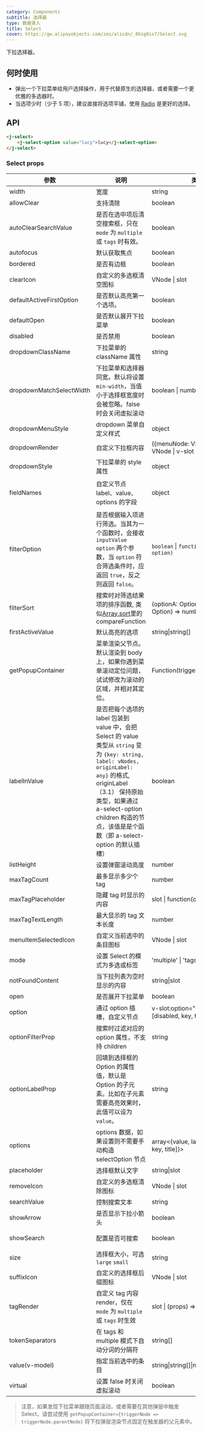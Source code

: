 ```yaml
---
category: Components
subtitle: 选择器
type: 数据录入
title: Select
cover: https://gw.alipayobjects.com/zos/alicdn/_0XzgOis7/Select.svg
---
```


下拉选择器。

## 何时使用

-   弹出一个下拉菜单给用户选择操作，用于代替原生的选择器，或者需要一个更优雅的多选器时。
-   当选项少时（少于 5 项），建议直接将选项平铺，使用 [Radio](/components/radio/) 是更好的选择。

## API

```html
<j-select>
    <j-select-option value="lucy">lucy</j-select-option>
</j-select>
```

### Select props

| 参数                     | 说明                                                                                                                                                                                                                                                                      | 类型                                                   | 默认值                                                 | 版本  |
| ------------------------ | ------------------------------------------------------------------------------------------------------------------------------------------------------------------------------------------------------------------------------------------------------------------------- | ------------------------------------------------------ | ------------------------------------------------------ | ----- |
| width                    | 宽度                                                                                                                                                                                                                                                                      | string                                                 | 200px                                                  |       |
| allowClear               | 支持清除                                                                                                                                                                                                                                                                  | boolean                                                | false                                                  |       |
| autoClearSearchValue     | 是否在选中项后清空搜索框，只在 `mode` 为 `multiple` 或 `tags` 时有效。                                                                                                                                                                                                    | boolean                                                | true                                                   |       |
| autofocus                | 默认获取焦点                                                                                                                                                                                                                                                              | boolean                                                | false                                                  |       |
| bordered                 | 是否有边框                                                                                                                                                                                                                                                                | boolean                                                | true                                                   |       |
| clearIcon                | 自定义的多选框清空图标                                                                                                                                                                                                                                                    | VNode \| slot                                          | -                                                      |       |
| defaultActiveFirstOption | 是否默认高亮第一个选项。                                                                                                                                                                                                                                                  | boolean                                                | true                                                   |       |
| defaultOpen              | 是否默认展开下拉菜单                                                                                                                                                                                                                                                      | boolean                                                | -                                                      |       |
| disabled                 | 是否禁用                                                                                                                                                                                                                                                                  | boolean                                                | false                                                  |       |
| dropdownClassName        | 下拉菜单的 className 属性                                                                                                                                                                                                                                                 | string                                                 | -                                                      |       |
| dropdownMatchSelectWidth | 下拉菜单和选择器同宽。默认将设置 `min-width`，当值小于选择框宽度时会被忽略。false 时会关闭虚拟滚动                                                                                                                                                                        | boolean \| number                                      | true                                                   |       |
| dropdownMenuStyle        | dropdown 菜单自定义样式                                                                                                                                                                                                                                                   | object                                                 | -                                                      |       |
| dropdownRender           | 自定义下拉框内容                                                                                                                                                                                                                                                          | ({menuNode: VNode, props}) => VNode \| v-slot          | -                                                      |       |
| dropdownStyle            | 下拉菜单的 style 属性                                                                                                                                                                                                                                                     | object                                                 | -                                                      |       |
| fieldNames               | 自定义节点 label、value、options 的字段                                                                                                                                                                                                                                   | object                                                 | { label: `label`, value: `value`, options: `options` } | 3.0   |
| filterOption             | 是否根据输入项进行筛选。当其为一个函数时，会接收 `inputValue` `option` 两个参数，当 `option` 符合筛选条件时，应返回 `true`，反之则返回 `false`。                                                                                                                          | `boolean` \| `function(inputValue, option)`            | true                                                   |       |
| filterSort               | 搜索时对筛选结果项的排序函数, 类似[Array.sort](https://developer.mozilla.org/en-US/docs/Web/JavaScript/Reference/Global_Objects/Array/sort)里的 compareFunction                                                                                                           | (optionA: Option, optionB: Option) => number           | -                                                      | 3.0   |
| firstActiveValue         | 默认高亮的选项                                                                                                                                                                                                                                                            | string\|string\[]                                      | -                                                      |       |
| getPopupContainer        | 菜单渲染父节点。默认渲染到 body 上，如果你遇到菜单滚动定位问题，试试修改为滚动的区域，并相对其定位。                                                                                                                                                                      | Function(triggerNode)                                  | () => document.body                                    |       |
| labelInValue             | 是否把每个选项的 label 包装到 value 中，会把 Select 的 value 类型从 `string` 变为 `{key: string, label: vNodes, originLabel: any}` 的格式, originLabel（3.1） 保持原始类型，如果通过 a-select-option children 构造的节点，该值是是个函数（即 a-select-option 的默认插槽） | boolean                                                | false                                                  |       |
| listHeight               | 设置弹窗滚动高度                                                                                                                                                                                                                                                          | number                                                 | 256                                                    |       |
| maxTagCount              | 最多显示多少个 tag                                                                                                                                                                                                                                                        | number                                                 | -                                                      |       |
| maxTagPlaceholder        | 隐藏 tag 时显示的内容                                                                                                                                                                                                                                                     | slot \| function(omittedValues)                        | -                                                      |       |
| maxTagTextLength         | 最大显示的 tag 文本长度                                                                                                                                                                                                                                                   | number                                                 | -                                                      |       |
| menuItemSelectedIcon     | 自定义当前选中的条目图标                                                                                                                                                                                                                                                  | VNode \| slot                                          | -                                                      |       |
| mode                     | 设置 Select 的模式为多选或标签                                                                                                                                                                                                                                            | 'multiple' \| 'tags' \| 'combobox'                     | -                                                      |       |
| notFoundContent          | 当下拉列表为空时显示的内容                                                                                                                                                                                                                                                | string\|slot                                           | 'Not Found'                                            |       |
| open                     | 是否展开下拉菜单                                                                                                                                                                                                                                                          | boolean                                                | -                                                      |       |
| option                   | 通过 option 插槽，自定义节点                                                                                                                                                                                                                                              | v-slot:option="{value, label, [disabled, key, title]}" | -                                                      | 2.2.5 |
| optionFilterProp         | 搜索时过滤对应的 option 属性，不支持 children                                                                                                                                                                                                                             | string                                                 | value                                                  |       |
| optionLabelProp          | 回填到选择框的 Option 的属性值，默认是 Option 的子元素。比如在子元素需要高亮效果时，此值可以设为 `value`。                                                                                                                                                                | string                                                 | `children` \| `label`(设置 options 时)                 |       |
| options                  | options 数据，如果设置则不需要手动构造 selectOption 节点                                                                                                                                                                                                                  | array&lt;{value, label, [disabled, key, title]}>       | \[]                                                    |       |
| placeholder              | 选择框默认文字                                                                                                                                                                                                                                                            | string\|slot                                           | -                                                      |       |
| removeIcon               | 自定义的多选框清除图标                                                                                                                                                                                                                                                    | VNode \| slot                                          | -                                                      |       |
| searchValue              | 控制搜索文本                                                                                                                                                                                                                                                              | string                                                 | -                                                      |       |
| showArrow                | 是否显示下拉小箭头                                                                                                                                                                                                                                                        | boolean                                                | 单选为 true,多选为 false                               |       |
| showSearch               | 配置是否可搜索                                                                                                                                                                                                                                                            | boolean                                                | 单选为 false,多选为 true                               |       |
| size                     | 选择框大小，可选 `large` `small`                                                                                                                                                                                                                                          | string                                                 | default                                                |       |
| suffixIcon               | 自定义的选择框后缀图标                                                                                                                                                                                                                                                    | VNode \| slot                                          | -                                                      |       |
| tagRender                | 自定义 tag 内容 render，仅在 `mode` 为 `multiple` 或 `tags` 时生效                                                                                                                                                                                                        | slot \| (props) => any                                 | -                                                      | 3.0   |
| tokenSeparators          | 在 tags 和 multiple 模式下自动分词的分隔符                                                                                                                                                                                                                                | string\[]                                              |                                                        |       |
| value(v-model)           | 指定当前选中的条目                                                                                                                                                                                                                                                        | string\|string\[]\|number\|number\[]                   | -                                                      |       |
| virtual                  | 设置 false 时关闭虚拟滚动                                                                                                                                                                                                                                                 | boolean                                                | true                                                   | 3.0   |

> 注意，如果发现下拉菜单跟随页面滚动，或者需要在其他弹层中触发 Select，请尝试使用 `getPopupContainer={triggerNode => triggerNode.parentNode}` 将下拉弹层渲染节点固定在触发器的父元素中。
